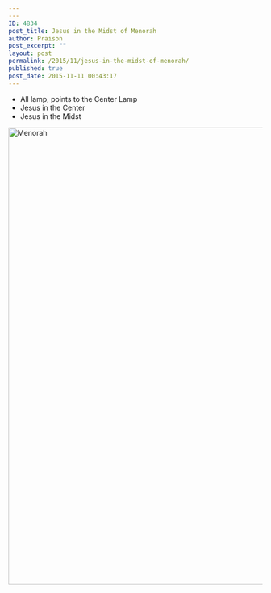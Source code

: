 ```yaml
---
---
ID: 4834
post_title: Jesus in the Midst of Menorah
author: Praison
post_excerpt: ""
layout: post
permalink: /2015/11/jesus-in-the-midst-of-menorah/
published: true
post_date: 2015-11-11 00:43:17
---
```

<ul>
	<li>All lamp, points to the Center Lamp</li>
	<li>Jesus in the Center</li>
	<li>Jesus in the Midst</li>
</ul>
<a href="http://biblerevelation.org/wp-content/uploads/2015/11/Menorah_03071.jpg"><img class="alignnone size-large wp-image-4835" src="http://biblerevelation.org/wp-content/uploads/2015/11/Menorah_03071-724x1024.jpg" alt="Menorah" width="640" height="905" /></a>